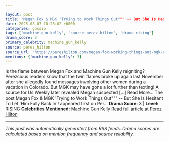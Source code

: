 ```yaml
---

layout: post
title: "Megan Fox & MGK 'Trying to Work Things Out""" -- But She Is Hesitant To Let 'Him Fully Back In'!"""
date: 2025-08-07 18:28:02 +0000
categories: gossip
tags: ['machine-gun-kelly', 'source-perez_hilton', 'drama-rising']
drama_score: 3
primary_celebrity: machine_gun_kelly
source: perez_hilton
source_url: "https://perezhilton.com/megan-fox-working-things-out-mgk-reconciliation/"""
mentions: {'machine_gun_kelly': 3}
---
```


Is the flame between Megan Fox and Machine Gun Kelly reigniting? Perezcious readers know that the twin flames broke up again last November after she allegedly found messages involving other women during a vacation in Colorado. But MGK may have gone a lot further than texting! A source for Us Weekly later revealed Megan suspected [...] Read More... The post Megan Fox & MGK 'Trying to Work Things Out""" -- But She Is Hesitant To Let 'Him Fully Back In'! appeared first on Per... **Drama Score:** 3 | **Level:** RISING **Celebrities Mentioned:** Machine Gun Kelly [Read full article at Perez Hilton](https://perezhilton.com/megan-fox-working-things-out-mgk-reconciliation/)

---

*This post was automatically generated from RSS feeds. Drama scores are calculated based on mention frequency and source reliability.*